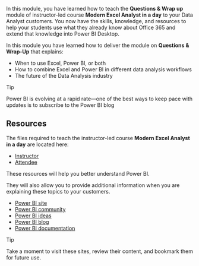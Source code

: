 In this module, you have learned how to teach the **Questions & Wrap up** module of instructor-led course **Modern Excel Analyst in a day** to your Data Analyst customers.
You now have the skills, knowledge, and resources to help your students use what they already know about Office 365 and extend that knowledge into Power BI Desktop.

In this module you have learned how to deliver the module on **Questions & Wrap-Up** that explains:
- When to use Excel, Power BI, or both
- How to combine Excel and Power BI in different data analysis workflows
- The future of the Data Analysis industry


> [!Tip] 
> Power BI is evolving at a rapid rate—one of the best ways to keep pace with updates is to subscribe to the Power BI blog


## Resources

The files required to teach the instructor-led course **Modern Excel Analyst in a day** are located here:  
- [Instructor](https://assetsprod.microsoft.com/mpn/maiad-instructor.zip)
- [Attendee](https://assetsprod.microsoft.com/mpn/maiad-attendee.zip)

These resources will help you better understand Power BI.

They will also allow you to provide additional information when you are explaining these topics to your customers. 

- [Power BI site](http://powerbi.com)
- [Power BI community](http://community.powerbi.com/)
- [Power BI ideas](http://ideas.powerbi.com/)
- [Power BI blog](https://blog.powerbi.com/)
- [Power BI documentation](/power-bi/)

> [!TIP]
> Take a moment to visit these sites, review their content, and bookmark them for future use.
